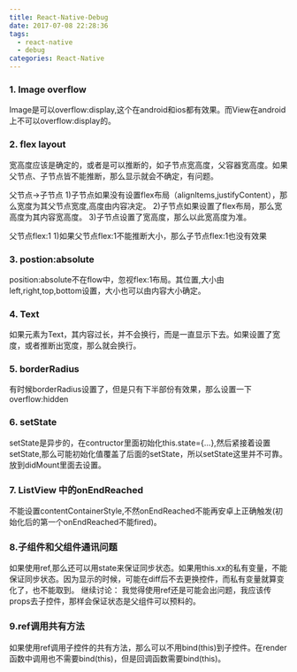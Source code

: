 ```yaml
---
title: React-Native-Debug
date: 2017-07-08 22:28:36
tags: 
  - react-native 
  - debug
categories: React-Native
---
```


### 1. Image overflow
Image是可以overflow:display,这个在android和ios都有效果。而View在android上不可以overflow:display的。

<!-- more -->
### 2. flex layout
宽高度应该是确定的，或者是可以推断的，如子节点宽高度，父容器宽高度。如果父节点、子节点皆不能推断，那么显示就会不确定，有问题。

父节点->子节点
1)子节点如果没有设置flex布局（alignItems,justifyContent），那么宽度为其父节点宽度,高度由内容决定。
2)子节点如果设置了flex布局，那么宽高度为其内容宽高度。
3)子节点设置了宽高度，那么以此宽高度为准。

父节点flex:1
1)如果父节点flex:1不能推断大小，那么子节点flex:1也没有效果

### 3. postion:absolute
position:absolute不在flow中，忽视flex:1布局。其位置,大小由left,right,top,bottom设置，大小也可以由内容大小确定。

### 4. Text
如果元素为Text，其内容过长，并不会换行，而是一直显示下去。如果设置了宽度，或者推断出宽度，那么就会换行。

### 5. borderRadius
有时候borderRadius设置了，但是只有下半部份有效果，那么设置一下overflow:hidden

### 6. setState
setState是异步的，在contructor里面初始化this.state={...},然后紧接着设置setState,那么可能初始化值覆盖了后面的setState，所以setState这里并不可靠。放到didMount里面去设置。

### 7. ListView 中的onEndReached
不能设置contentContainerStyle,不然onEndReached不能再安卓上正确触发(初始化后的第一个onEndReached不能fired)。

### 8.子组件和父组件通讯问题
如果使用ref,那么还可以用state来保证同步状态。如果用this.xx的私有变量，不能保证同步状态。因为显示的时候，可能在diff后不去更换控件，而私有变量就算变化了，也不能取到。
继续讨论： 我觉得使用ref还是可能会出问题，我应该传props去子控件，那样会保证状态是父组件可以预料的。

### 9.ref调用共有方法
如果使用ref调用子控件的共有方法，那么可以不用bind(this)到子控件。在render函数中调用也不需要bind(this)，但是回调函数需要bind(this)。


